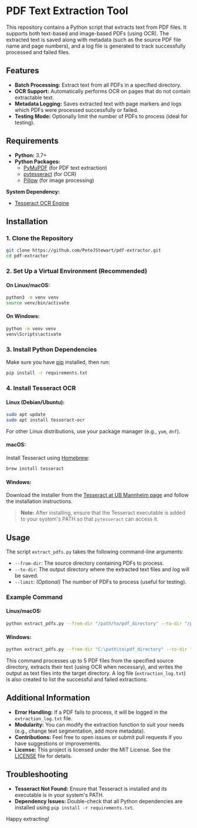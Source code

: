 # PDF Text Extraction Tool

This repository contains a Python script that extracts text from PDF files. It supports both text-based and image-based PDFs (using OCR). The extracted text is saved along with metadata (such as the source PDF file name and page numbers), and a log file is generated to track successfully processed and failed files.

## Features

- **Batch Processing:** Extract text from all PDFs in a specified directory.
- **OCR Support:** Automatically performs OCR on pages that do not contain extractable text.
- **Metadata Logging:** Saves extracted text with page markers and logs which PDFs were processed successfully or failed.
- **Testing Mode:** Optionally limit the number of PDFs to process (ideal for testing).

## Requirements

- **Python:** 3.7+
- **Python Packages:**
  - [PyMuPDF](https://pymupdf.readthedocs.io/en/latest/) (for PDF text extraction)
  - [pytesseract](https://pypi.org/project/pytesseract/) (for OCR)
  - [Pillow](https://python-pillow.org/) (for image processing)

**System Dependency:**

- [Tesseract OCR Engine](https://github.com/tesseract-ocr/tesseract)

## Installation

### 1. Clone the Repository

```bash
git clone https://github.com/PeteJStewart/pdf-extractor.git
cd pdf-extractor
```

### 2. Set Up a Virtual Environment (Recommended)

#### On Linux/macOS:

```bash
python3 -m venv venv
source venv/bin/activate
```

#### On Windows:

```bash
python -m venv venv
venv\Scripts\activate
```

### 3. Install Python Dependencies

Make sure you have [pip](https://pip.pypa.io/) installed, then run:

```bash
pip install -r requirements.txt
```

### 4. Install Tesseract OCR

#### Linux (Debian/Ubuntu):

```bash
sudo apt update
sudo apt install tesseract-ocr
```

For other Linux distributions, use your package manager (e.g., `yum`, `dnf`).

#### macOS:

Install Tesseract using [Homebrew](https://brew.sh/):

```bash
brew install tesseract
```

#### Windows:

Download the installer from the [Tesseract at UB Mannheim page](https://github.com/UB-Mannheim/tesseract/wiki) and follow the installation instructions.  
> **Note:** After installing, ensure that the Tesseract executable is added to your system's PATH so that `pytesseract` can access it.

## Usage

The script `extract_pdfs.py` takes the following command-line arguments:

- `--from-dir`: The source directory containing PDFs to process.
- `--to-dir`: The output directory where the extracted text files and log will be saved.
- `--limit`: *(Optional)* The number of PDFs to process (useful for testing).

### Example Command

#### Linux/macOS:

```bash
python extract_pdfs.py --from-dir "/path/to/pdf_directory" --to-dir "/path/to/output_directory" --limit 5
```

#### Windows:

```bash
python extract_pdfs.py --from-dir "C:\path\to\pdf_directory" --to-dir "C:\path\to\output_directory" --limit 5
```

This command processes up to 5 PDF files from the specified source directory, extracts their text (using OCR when necessary), and writes the output as text files into the target directory. A log file (`extraction_log.txt`) is also created to list the successful and failed extractions.

## Additional Information

- **Error Handling:** If a PDF fails to process, it will be logged in the `extraction_log.txt` file.
- **Modularity:** You can modify the extraction function to suit your needs (e.g., change text segmentation, add more metadata).
- **Contributions:** Feel free to open issues or submit pull requests if you have suggestions or improvements.
- **License:** This project is licensed under the MIT License. See the [LICENSE](LICENSE) file for details.

## Troubleshooting

- **Tesseract Not Found:** Ensure that Tesseract is installed and its executable is in your system's PATH.
- **Dependency Issues:** Double-check that all Python dependencies are installed using `pip install -r requirements.txt`.

Happy extracting!
